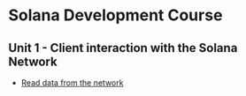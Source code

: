 # Solana Development Course
## Unit 1 - Client interaction with the Solana Network
- [Read data from the network](./content/intro-to-reading-data.md)
